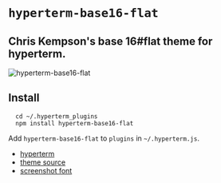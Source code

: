 # `hyperterm-base16-flat`

## Chris Kempson's base 16#flat theme for hyperterm.

![hyperterm-base16-flat](https://cldup.com/lmnYCBQP6a.png)

## Install
```
  cd ~/.hyperterm_plugins
  npm install hyperterm-base16-flat
```
Add `hyperterm-base16-flat` to `plugins` in `~/.hyperterm.js`.

 - [hyperterm](https://hyperterm.org)
 - [theme source](https://chriskempson.github.io/base16/)
 - [screenshot font](https://github.com/tonsky/FiraCode)
